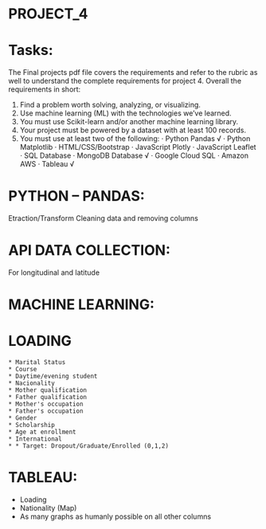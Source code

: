 # PROJECT_4
# Tasks:
The Final projects pdf file covers the requirements and refer to the rubric as well to understand the complete requirements for project 4.
Overall the requirements in short:
1.   Find a problem worth solving, analyzing, or visualizing.
2.   Use machine learning (ML) with the technologies we’ve learned.
3.   You must use Scikit-learn and/or another machine learning library.
4.   Your project must be powered by a dataset with at least 100 records.
5.   You must use at least two of the following:
·        Python Pandas √
·        Python Matplotlib
·        HTML/CSS/Bootstrap
·        JavaScript Plotly
·        JavaScript Leaflet
·        SQL Database
·        MongoDB Database √
·        Google Cloud SQL
·        Amazon AWS
·        Tableau √
# PYTHON – PANDAS:
Etraction/Transform
Cleaning data and removing columns
# API DATA COLLECTION:
For longitudinal and latitude
# MACHINE LEARNING:
  # LOADING
    * Marital Status
    * Course
    * Daytime/evening student
    * Nacionality
    * Mother qualification
    * Father qualification
    * Mother's occupation
    * Father's occupation
    * Gender
    * Scholarship
    * Age at enrollment	
    * International
    * * Target: Dropout/Graduate/Enrolled (0,1,2)
# TABLEAU:
  * Loading
  * Nationality (Map)
  * As many graphs as humanly possible on all other columns
